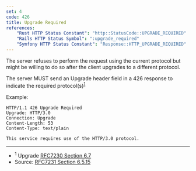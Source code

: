 ```yaml
---
set: 4
code: 426
title: Upgrade Required
references:
    "Rust HTTP Status Constant": "http::StatusCode::UPGRADE_REQUIRED"
    "Rails HTTP Status Symbol": ":upgrade_required"
    "Symfony HTTP Status Constant": "Response::HTTP_UPGRADE_REQUIRED"
---
```


The server refuses to perform the request using the current protocol but might be willing to do so after the client upgrades to a different protocol.

The server MUST send an Upgrade header field in a 426 response to indicate the required protocol(s)<sup>[1](#ref-1)</sup>

Example:

```
HTTP/1.1 426 Upgrade Required
Upgrade: HTTP/3.0
Connection: Upgrade
Content-Length: 53
Content-Type: text/plain

This service requires use of the HTTP/3.0 protocol.
```

---

* <span id="ref-1"><sup>1</sup> Upgrade [RFC7230 Section 6.7][2]</span>
* Source: [RFC7231 Section 6.5.15][1]

[1]: <http://tools.ietf.org/html/rfc7231#section-6.5.15>
[2]: <http://tools.ietf.org/html/rfc7230#section-6.7>
